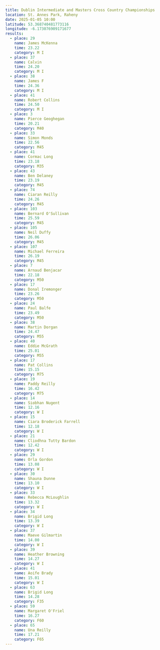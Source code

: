 ```yaml
---
title: Dublin Intermediate and Masters Cross Country Championships
location: St. Annes Park, Raheny
date: 2025-01-05 10:00
latitude: 53.368740481773116
longitude: -6.173076909171677
results:
  - place: 29
    name: James McKenna
    time: 23.22
    category: M I
  - place: 37
    name: Calvin
    time: 24.20
    category: M I 
  - place: 38
    name: James F
    time: 24.36
    category: M I
  - place: 41
    name: Robert Collins
    time: 24.50
    category: M I
  - place: 3
    name: Pierce Geoghegan
    time: 20.21
    category: M40
  - place: 33
    name: Simon Monds
    time: 22.56
    category: M45
  - place: 41
    name: Cormac Long
    time: 23.18
    category: M35
  - place: 43
    name: Ben Delaney
    time: 23.19
    category: M45
  - place: 74
    name: Ciaran Reilly
    time: 24.26
    category: M45
  - place: 103
    name: Bernard O'Sullivan
    time: 25.59
    category: M45
  - place: 105  
    name: Neil Duffy
    time: 26.06
    category: M45
  - place: 107
    name: Michael Ferreira
    time: 26.19
    category: M45
  - place: 7
    name: Arnaud Benjacar 
    time: 22.18
    category: M50
  - place: 17
    name: Donal Iremonger
    time: 23.26
    category: M50
  - place: 24
    name: Paul Balfe
    time: 23.49
    category: M50
  - place: 38
    name: Martin Dorgan
    time: 24.47
    category: M55
  - place: 40
    name: Eddie McGrath
    time: 25.01
    category: M55
  - place: 17
    name: Pat Collins
    time: 15.15
    category: M75
  - place: 19
    name: Paddy Reilly
    time: 16.42
    category: M75
  - place: 14  
    name: Siobhan Nugent
    time: 12.16
    category: W I
  - place: 15
    name: Ciara Broderick Farrell
    time: 12.18
    category: W I
  - place: 21
    name: Cliodhna Tutty Bardon
    time: 12.42
    category: W I
  - place: 29
    name: Orla Gordon
    time: 13.08
    category: W I
  - place: 30
    name: Shauna Dunne
    time: 13.10
    category: W I
  - place: 33
    name: Rebecca McLoughlin
    time: 13.32
    category: W I
  - place: 34
    name: Brigid Long
    time: 13.39
    category: W I
  - place: 37
    name: Maeve Gilmartin
    time: 14.00
    category: W I
  - place: 39
    name: Heather Browning
    time: 14.27
    category: W I
  - place: 41
    name: Aoife Brady
    time: 15.01
    category: W I
  - place: 63
    name: Brigid Long
    time: 14.28
    category: F35
  - place: 59
    name: Margaret O'Friel
    time: 16.27
    category: F60
  - place: 65
    name: Una Reilly
    time: 17.21
    category: F65
---
```


